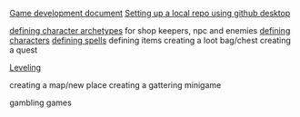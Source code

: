 



[Game development document](https://github.com/Kiaazad/PrincessTrainer-Jasmine/blob/master/doc/GDD.md)
[Setting up a local repo using github desktop](https://github.com/Kiaazad/PrincessTrainer-Jasmine/blob/master/doc/setting%20up%20github%20desktop.md)

[defining character archetypes](https://github.com/Kiaazad/PrincessTrainer-Jasmine/blob/master/doc/defining%20character%20archetypes%20.md) for shop keepers, npc and enemies
[defining characters](https://github.com/Kiaazad/PrincessTrainer-Jasmine/blob/master/doc/defining%20characters.md)
[defining spells](https://github.com/Kiaazad/PrincessTrainer-Jasmine/blob/master/doc/defining%20spells.md)
defining items
creating a loot bag/chest
creating a quest

[Leveling](https://github.com/Kiaazad/PrincessTrainer-Jasmine/blob/master/doc/Leveling.md)

creating a map/new place
creating a gattering minigame

gambling games
